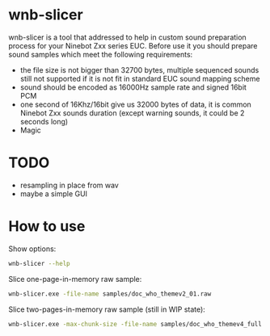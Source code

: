 # wnb-slicer

wnb-slicer is a tool that addressed to help in custom sound preparation process for your Ninebot Zxx series EUC.
Before use it you should prepare sound samples which meet the following requirements:
  - the file size is not bigger than 32700 bytes, multiple sequenced sounds still not supported if it is not fit in standard EUC sound mapping scheme
  - sound should be encoded as 16000Hz sample rate and signed 16bit PCM
  - one second of 16Khz/16bit give us 32000 bytes of data, it is common Ninebot Zxx sounds duration (except warning sounds, it could be 2 seconds long)
  - Magic

# TODO

  - resampling in place from wav
  - maybe a simple GUI

# How to use

Show options:
```sh
wnb-slicer --help
```
Slice one-page-in-memory raw sample:
```sh
wnb-slicer.exe -file-name samples/doc_who_themev2_01.raw
```
Slice two-pages-in-memory raw sample (still in WIP state):
```sh
wnb-slicer.exe -max-chunk-size -file-name samples/doc_who_themev4_full.raw
```
